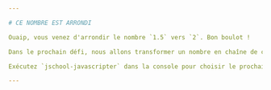 ```yaml
---

# CE NOMBRE EST ARRONDI

Ouaip, vous venez d'arrondir le nombre `1.5` vers `2`. Bon boulot !

Dans le prochain défi, nous allons transformer un nombre en chaîne de caractères.

Exécutez `jschool-javascripter` dans la console pour choisir le prochain défi.

---
```

